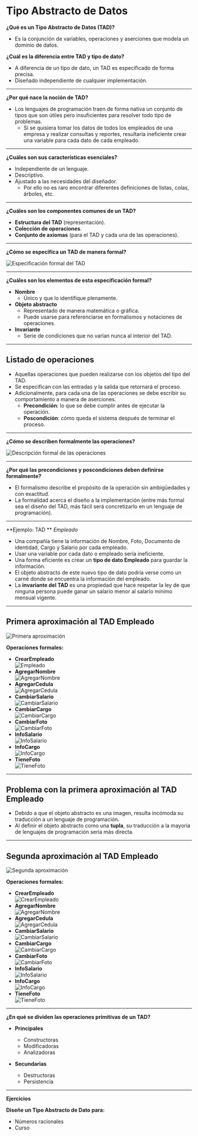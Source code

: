 # Tipo Abstracto de Datos

**¿Qué es un Tipo Abstracto de Datos (TAD)?**

* Es la conjunción de variables, operaciones y aserciones que modela un dominio de datos.

**¿Cuál es la diferencia entre TAD y tipo de dato?**

- A diferencia de un tipo de dato, un TAD es especificado de forma precisa.
- Diseñado independiente de cualquier implementación.

---

**¿Por qué nace la noción de TAD?**

- Los lenguajes de programación traen de forma nativa un conjunto de tipos que son útiles pero insuficientes para resolver todo tipo de problemas.
  - Si se quisiera tomar los datos de todos los empleados de una empresa y realizar consultas y reportes, resultaría ineficiente crear una variable para cada dato de cada empleado.

---

**¿Cuáles son sus características esenciales?**

- Independiente de un lenguaje.
- Descriptivo.
- Ajustado a las necesidades del diseñador.
  - Por ello no es raro encontrar diferentes definiciones de listas, colas, árboles, etc.

---

**¿Cuáles son los componentes comunes de un TAD?**

- **Estructura del TAD** (representación).
- **Colección de operaciones**.
- **Conjunto de axiomas** (para el TAD y cada una de las operaciones).

---

**¿Cómo se especifica un TAD de manera formal?**

![Especificación formal del TAD](/3_Estructuras_NO_Recursivas/4_TAD/Images/tad.jpg)

---

**¿Cuáles son los elementos de esta especificación formal?**

- **Nombre**  
  - Único y que lo identifique plenamente.
- **Objeto abstracto**  
  - Representado de manera matemática o gráfica.
  - Puede usarse para referenciarse en formalismos y notaciones de operaciones.
- **Invariante**  
  - Serie de condiciones que no varían nunca al interior del TAD.

---

## Listado de operaciones

- Aquellas operaciones que pueden realizarse con los objetos del tipo del TAD.
- Se especifican con las entradas y la salida que retornará el proceso.
- Adicionalmente, para cada una de las operaciones se debe escribir su comportamiento a manera de aserciones.
  - **Precondición**: lo que se debe cumplir antes de ejecutar la operación.
  - **Poscondición**: cómo queda el sistema después de terminar el proceso.

---

**¿Cómo se describen formalmente las operaciones?**

![Descripción formal de las operaciones](/3_Estructuras_NO_Recursivas/4_TAD/Images/tad1.jpg)

---

**¿Por qué las precondiciones y poscondiciones deben definirse formalmente?**

- El formalismo describe el propósito de la operación sin ambigüedades y con exactitud.
- La formalidad acerca el diseño a la implementación (entre más formal sea el diseño del TAD, más fácil será concretizarlo en un lenguaje de programación).

---

**Ejemplo: TAD ** *Empleado*

- Una compañía tiene la información de Nombre, Foto, Documento de identidad, Cargo y Salario por cada empleado.
- Usar una variable por cada dato o empleado sería ineficiente.
- Una forma eficiente es crear un **tipo de dato Empleado** para guardar la información.
- El objeto abstracto de este nuevo tipo de dato podría verse como un carné donde se encuentra la información del empleado.
- La **invariante del TAD** es una propiedad que hace respetar la ley de que ninguna persona puede ganar un salario menor al salario mínimo mensual vigente.

---

## Primera aproximación al TAD Empleado

![Primera aproximación](/3_Estructuras_NO_Recursivas/4_TAD/Images/tad2.jpg)

**Operaciones formales:**

- **CrearEmpleado**  
![Empleado](/3_Estructuras_NO_Recursivas/4_TAD/Images/tad3.jpg)
- **AgregarNombre**  
![AgregarNombre](/3_Estructuras_NO_Recursivas/4_TAD/Images/tad4.jpg)
- **AgregarCedula**  
![AgregarCedula](/3_Estructuras_NO_Recursivas/4_TAD/Images/tad5.jpg)
- **CambiarSalario**  
![CambiarSalario](/3_Estructuras_NO_Recursivas/4_TAD/Images/tad6.jpg)
- **CambiarCargo**  
![CambiarCargo](/3_Estructuras_NO_Recursivas/4_TAD/Images/tad7.jpg)
- **CambiarFoto**  
![CambiarFoto](/3_Estructuras_NO_Recursivas/4_TAD/Images/tad8.jpg)
- **InfoSalario**  
![InfoSalario](/3_Estructuras_NO_Recursivas/4_TAD/Images/tad9.jpg)
- **InfoCargo**  
![InfoCargo](/3_Estructuras_NO_Recursivas/4_TAD/Images/tad10.jpg)
- **TieneFoto**  
![TieneFoto](/3_Estructuras_NO_Recursivas/4_TAD/Images/tad11.jpg)

---

## Problema con la primera aproximación al TAD Empleado

- Debido a que el objeto abstracto es una imagen, resulta incómoda su traducción a un lenguaje de programación.
- Al definir el objeto abstracto como una **tupla**, su traducción a la mayoría de lenguajes de programación sería más directa.

---

## Segunda aproximación al TAD Empleado

![Segunda aproximación](/3_Estructuras_NO_Recursivas/4_TAD/Images/tad12.jpg)

**Operaciones formales:**

- **CrearEmpleado**  
![CrearEmpleado](/3_Estructuras_NO_Recursivas/4_TAD/Images/tad13.jpg)
- **AgregarNombre**  
![AgregarNombre](/3_Estructuras_NO_Recursivas/4_TAD/Images/tad14.jpg)
- **AgregarCedula**  
![AgregarCedula](/3_Estructuras_NO_Recursivas/4_TAD/Images/tad15.jpg)
- **CambiarSalario**  
![CambiarSalario](/3_Estructuras_NO_Recursivas/4_TAD/Images/tad16.jpg)
- **CambiarCargo**  
![CambiarCargo](/3_Estructuras_NO_Recursivas/4_TAD/Images/tad17.jpg)
- **CambiarFoto**  
![CambiarFoto](/3_Estructuras_NO_Recursivas/4_TAD/Images/tad18.jpg)
- **InfoSalario**  
![InfoSalario](/3_Estructuras_NO_Recursivas/4_TAD/Images/tad19.jpg)
- **InfoCargo**  
![InfoCargo](/3_Estructuras_NO_Recursivas/4_TAD/Images/tad20.jpg)
- **TieneFoto**  
![TieneFoto](/3_Estructuras_NO_Recursivas/4_TAD/Images/tad21.jpg)

---

**¿En qué se dividen las operaciones primitivas de un TAD?**

- **Principales**
  - Constructoras
  - Modificadoras
  - Analizadoras

- **Secundarias**
  - Destructoras
  - Persistencia

---

**Ejercicios**

**Diseñe un Tipo Abstracto de Dato para:**

- Números racionales
- Curso
